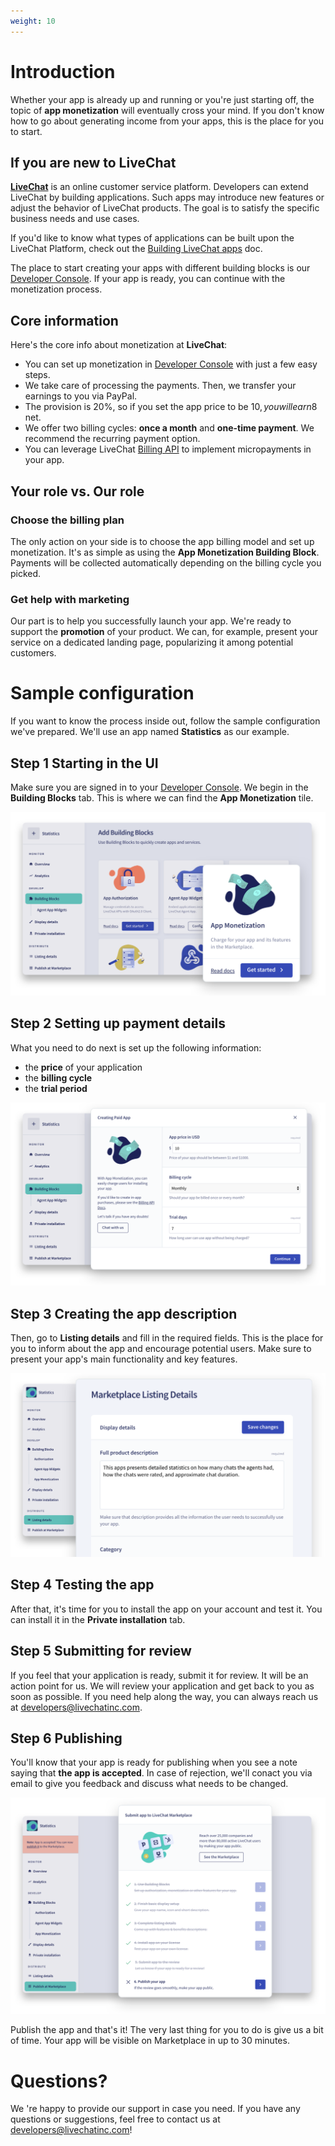 ```yaml
---
weight: 10 
---
```


# Introduction

<!--Abstract, short intro -->
Whether your app is already up and running or you're just starting off, the topic of **app monetization** will eventually cross your mind. If you don't know how to go about generating income from your apps, this is the place for you to start.


<!-- Intro for newcomers -->
## If you are new to LiveChat

[**LiveChat**](https://www.livechatinc.com/) is an online customer service platform. Developers can extend LiveChat by building applications. Such apps may introduce new features or adjust the behavior of LiveChat products. The goal is to satisfy the specific business needs and use cases.

If you'd like to know what types of applications can be built upon the LiveChat Platform, check out the [Building LiveChat apps](/docs/building-apps-for-livechat/) doc. 

The place to start creating your apps with different building blocks is our [Developer Console](/console/). If your app is ready, you can continue with the monetization process. 

<!-- How the process looks -->
## Core information

Here's the core info about monetization at **LiveChat**:

* You can set up monetization in [Developer Console](/console/) with just a few easy steps.
* We take care of processing the payments. Then, we transfer your earnings to you via PayPal.
* The provision is 20%, so if you set the app price to be 10$, you will earn 8$ net. 
* We offer two billing cycles: **once a month** and **one-time payment**. We recommend the recurring payment option. 
* You can leverage LiveChat [Billing API](/docs/billing-api/) to implement micropayments in your app.
<!-- Czemu rekomendujemy recurring? Co mozna jeszcze powiedziec o micropayments?-->

## Your role vs. Our role

### **Choose the billing plan**
The only action on your side is to choose the app billing model and set up monetization. It's as simple as using the **App Monetization Building Block**. Payments will be collected automatically depending on the billing cycle you picked.


### **Get help with marketing**
Our part is to help you successfully launch your app. We're ready to support the **promotion** of your product. We can, for example, present your service on a dedicated landing page, popularizing it among potential customers.


# Sample configuration

If you want to know the process inside out, follow the sample configuration we've prepared. We'll use an app named **Statistics** as our example.


## **Step 1 Starting in the UI**
Make sure you are signed in to your [Developer Console](/console/). We begin in the **Building Blocks** tab. This is where we can find the **App Monetization** tile. 

![LiveChat App Monetization tile](livechat-monetization-step-1.png)

## **Step 2 Setting up payment details**
What you need to do next is set up the following information:

* the **price** of your application 
* the **billing cycle**
* the **trial period** 
  
![LiveChat Payment details](livechat-monetization-step-2.png)

## **Step 3 Creating the app description**
Then, go to **Listing details** and fill in the required fields. This is the place for you to inform about the app and encourage potential users. Make sure to present your app's main functionality and key features.

![LiveChat Listing details](livechat-monetization-step-3.png)

## **Step 4 Testing the app**
After that, it's time for you to install the app on your account and test it. You can install it in the **Private installation** tab. 

## **Step 5 Submitting for review**
If you feel that your application is ready, submit it for review. It will be an action point for us. We will review your application and get back to you as soon as possible. If you need help along the way, you can always reach us at [developers@livechatinc.com](mailto:developers@livechatinc.com). 

## **Step 6 Publishing**

You'll know that your app is ready for publishing when you see a note saying that **the app is accepted**.
In case of rejection, we'll conact you via email to give you feedback and discuss what needs to be changed.

![LiveChat Publish your app at Marketplace](livechat-monetization-step-6.png)

Publish the app and that's it! The very last thing for you to do is give us a bit of time. Your app will be visible on Marketplace in up to 30 minutes.



# Questions?

We 're happy to provide our support in case you need. If you have any questions or suggestions, feel free to contact us at [developers@livechatinc.com](mailto:developers@livechatinc.com)!